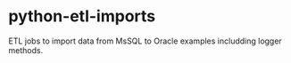 # python-etl-imports
ETL jobs to import data from MsSQL  to Oracle examples includding logger methods.
